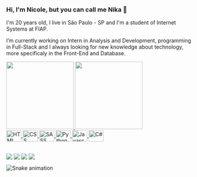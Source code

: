 ### Hi, I'm Nicole, but you can call me Nika 👋

<p>I'm 20 years old, I live in São Paulo - SP and I'm a student of Internet Systems at FIAP.</p>
<p>I’m currently working on Intern in Analysis and Development, programming in Full-Stack and I always looking for new knowledge about technology, more specificaly in the Front-End and Database.</p>

<div>
  <a href="https://github.com/nicoleribeiro">
  <img height="180em" src="https://github-readme-stats.vercel.app/api?username=nicoleribeiro&show_icons=true&theme=dark&include_all_commits=true&count_private=true"/>
  <img height="180em" src="https://github-readme-stats.vercel.app/api/top-langs/?username=nicoleribeiro&layout=compact&langs_count=16&theme=dark"/>
</div>
  
<div>
  <img align="center" alt="HTML" height="30em" width="40em" src="https://cdn.jsdelivr.net/gh/devicons/devicon/icons/html5/html5-original.svg" />
  <img align="center" alt="CSS" height="30em" width="40em" src="https://cdn.jsdelivr.net/gh/devicons/devicon/icons/css3/css3-original.svg" />
  <img align="center" alt="SASS" height="30em" width="40em" src="https://cdn.jsdelivr.net/gh/devicons/devicon/icons/sass/sass-original.svg" />
  <img align="center" alt="Python" height="30em" width="40em" src="https://cdn.jsdelivr.net/gh/devicons/devicon/icons/python/python-original.svg" />
  <img align="center" alt="Javascript" height="30em" width="40em" src="https://cdn.jsdelivr.net/gh/devicons/devicon/icons/javascript/javascript-original.svg" />
  <img align="center" alt="C#" height="30em" width="40em" src="https://cdn.jsdelivr.net/gh/devicons/devicon/icons/csharp/csharp-original.svg" />
</div>
  
##
  
<div>
  <a href = "mailto:contatonicoleribeiro@outlook.com"><img align="center" src="https://img.shields.io/badge/Microsoft_Outlook-0078D4?style=for-the-badge&logo=microsoft-outlook&logoColor=white" target="_blank"></a>
  <a href="https://www.linkedin.com/in/nicoleribeironunes/" target="_blank"><img align="center" src="https://img.shields.io/badge/-LinkedIn-%230077B5?style=for-the-badge&logo=linkedin&logoColor=white"></a>
  <a href="https://instagram.com/nicoleribeiron" target="_blank"><img align="center" src="https://img.shields.io/badge/Instagram-E4405F?style=for-the-badge&logo=instagram&logoColor=white"></a>
  <a href=”https://api.whatsapp.com/send?phone=5511949255951&text=Oi,20%vi20%seu20%perfil20%no20%GitHub.”><img align="center" src="https://img.shields.io/badge/WhatsApp-25D366?style=for-the-badge&logo=whatsapp&logoColor=white"></a>
  
![Snake animation](https://github.com/nicoleribeiro/nicoleribeiro/blob/output/github-contribution-grid-snake.svg)
  
</div>
